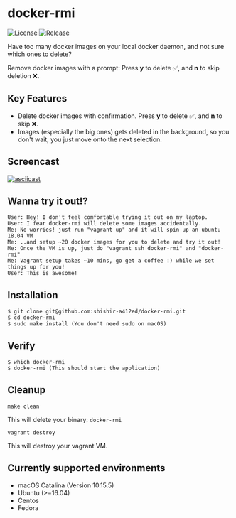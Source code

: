 # docker-rmi

[![License](https://img.shields.io/badge/License-Apache%202.0-blue.svg)](https://github.com/shishir-a412ed/docker-rmi/blob/master/LICENSE)
[![Release](https://img.shields.io/badge/version-1.0.0-blue)](https://github.com/shishir-a412ed/docker-rmi/releases/tag/v1.0.0)

Have too many docker images on your local docker daemon, and not sure which ones to delete?

Remove docker images with a prompt: Press **y** to delete ✅, and **n** to skip deletion ❌.

## Key Features

- Delete docker images with confirmation. Press **y** to delete ✅, and **n** to skip ❌.
- Images (especially the big ones) gets deleted in the background, so you don't wait, you just move onto the next selection.

## Screencast
[![asciicast](https://asciinema.org/a/371122.svg)](https://asciinema.org/a/371122)

## Wanna try it out!?

```
User: Hey! I don't feel comfortable trying it out on my laptop.
User: I fear docker-rmi will delete some images accidentally.
Me: No worries! just run "vagrant up" and it will spin up an ubuntu 18.04 VM
Me: ..and setup ~20 docker images for you to delete and try it out!
Me: Once the VM is up, just do "vagrant ssh docker-rmi" and "docker-rmi"
Me: Vagrant setup takes ~10 mins, go get a coffee :) while we set things up for you!
User: This is awesome!
```

## Installation

```
$ git clone git@github.com:shishir-a412ed/docker-rmi.git
$ cd docker-rmi
$ sudo make install (You don't need sudo on macOS)
```

## Verify

```
$ which docker-rmi
$ docker-rmi (This should start the application)
```

## Cleanup
```
make clean
```
This will delete your binary: `docker-rmi`

```
vagrant destroy
```
This will destroy your vagrant VM.

## Currently supported environments

- macOS Catalina (Version 10.15.5)
- Ubuntu (>=16.04)
- Centos
- Fedora
